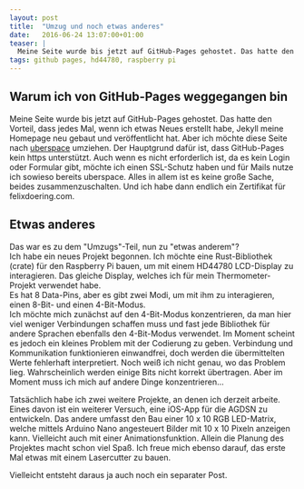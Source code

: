 ```yaml
---
layout: post
title:  "Umzug und noch etwas anderes"
date:   2016-06-24 13:07:00+01:00
teaser: |
  Meine Seite wurde bis jetzt auf GitHub-Pages gehostet. Das hatte den Vorteil, dass jedes Mal, wenn ich etwas Neues erstellt habe, Jekyll meine Homepage neu gebaut und veröffentlicht hat. Aber ich möchte diese Seite nach uberspace umziehen. Der Hauptgrund dafür ist, dass GitHub-Pages kein https unterstützt. Auch wenn es nicht erforderlich ist, da es kein Login oder Formular gibt, möchte ich einen SSL-Schutz haben und für Mails nutze ich sowieso bereits uberspace. Alles in allem ist es keine große Sache, beides zusammenzuschalten. Und ich habe dann endlich ein Zertifikat für felixdoering.com.
tags: github pages, hd44780, raspberry pi 
---
```


## Warum ich von GitHub-Pages weggegangen bin

Meine Seite wurde bis jetzt auf GitHub-Pages gehostet. Das hatte den Vorteil, dass jedes Mal, wenn ich etwas Neues erstellt habe, Jekyll meine Homepage neu gebaut und veröffentlicht hat. Aber ich möchte diese Seite nach [uberspace](https://uberspace.de) umziehen. Der Hauptgrund dafür ist, dass GitHub-Pages kein https unterstützt. Auch wenn es nicht erforderlich ist, da es kein Login oder Formular gibt, möchte ich einen SSL-Schutz haben und für Mails nutze ich sowieso bereits uberspace. Alles in allem ist es keine große Sache, beides zusammenzuschalten. Und ich habe dann endlich ein Zertifikat für felixdoering.com.

## Etwas anderes

Das war es zu dem "Umzugs"-Teil, nun zu "etwas anderem"?  
Ich habe ein neues Projekt begonnen. Ich möchte eine Rust-Bibliothek (crate) für den Raspberry Pi bauen, um mit einem HD44780 LCD-Display zu interagieren. Das gleiche Display, welches ich für mein Thermometer-Projekt verwendet habe.  
Es hat 8 Data-Pins, aber es gibt zwei Modi, um mit ihm zu interagieren, einen 8-Bit- und einen 4-Bit-Modus.  
Ich möchte mich zunächst auf den 4-Bit-Modus konzentrieren, da man hier viel weniger Verbindungen schaffen muss und fast jede Bibliothek für andere Sprachen ebenfalls den 4-Bit-Modus verwendet. Im Moment scheint es jedoch ein kleines Problem mit der Codierung zu geben. Verbindung und Kommunikation funktionieren einwandfrei, doch werden die übermittelten Werte fehlerhaft interpretiert. Noch weiß ich nicht genau, wo das Problem lieg. Wahrscheinlich werden einige Bits nicht korrekt übertragen. Aber im Moment muss ich mich auf andere Dinge konzentrieren...

Tatsächlich habe ich zwei weitere Projekte, an denen ich derzeit arbeite. Eines davon ist ein weiterer Versuch, eine iOS-App für die AGDSN zu entwickeln. Das andere umfasst den Bau einer 10 x 10 RGB LED-Matrix, welche mittels Arduino Nano angesteuert Bilder mit 10 x 10 Pixeln anzeigen kann. Vielleicht auch mit einer Animationsfunktion. Allein die Planung des Projektes macht schon viel Spaß. Ich freue mich ebenso darauf, das erste Mal etwas mit einem Lasercutter zu bauen.

Vielleicht entsteht daraus ja auch noch ein separater Post.
